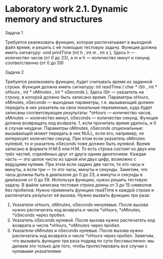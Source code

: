 # Laboratory work 2.1. Dynamic memory and structures
Задача 1 

Требуется реализовать функцию, которая распечатывает в выходной файл время, и решить с её помощью тестовую задачу. Функция должна иметь сигнатуру: void printTime (int h , int m , int s ); Здесь h — количество часов (от 0 до 23), а m и h — количество минут и секунд соответственно (от 0 до 59)

Задача 2 

Требуется реализовать функцию, будет считывать время из заданной строки.
Функция должна иметь сигнатуру:
int readTime ( char * iStr , int * oHours , int * oMinutes , int * oSeconds );
Здесь iStr — указатель на строку, в которой должно быть записано время. Параметры
oHours, oMinutes, oSeconds — выходные параметры, т.е. вызывающий должен передать в них
указатель на свои локальные переменные, куда будет записаны соответсвующие результаты:
*oHours — количество часов, oMinutes — количество минут, oSeconds — количество секунд.
Функция должна возвращать код возврата: 1, если прочитать время удалось, и 0 в случае
неудачи.
Параметры oMinutes, oSeconds опциональные: вызывающий может передать в них NULL,
если его, например, не интересует количество секунд. При этом если указатель oMinutes
нулевой, то и указатель oSeconds тоже должен быть нулевой.
Время записано в формате H:M:S или H:M. То есть строка состоит из двух или трёх
частей, отделённых друг от друга одним двоеточием. Каждая часть — это целое число из
одной или двух цифр, возможно с ведущими нулями. При этом если задано две части, то это
часы и минуты, а если три — то это часы, минуты и секунды. Заметим, что часы должны
быть в диапазоне до 0 до 23, а минуты и секунды в диапазоне от 0 до 59.
Используя функцию, нужно решить тестовую задачу. В файле записана тестовая строка
длины от 3 до 15 символов без пробелов. Нужно применить функцию readTime к каждой
строке и распечатать результат её вызова.
Нужно вызвать функцию три раза:
1. Указатели oHours, oMinutes, oSeconds ненулевые. После вызова нужно распечатать
код возврата и числа *oHours, *oMinutes, *oSeconds через пробел.
2. Указатель oSeconds нулевой. После вызова нужно распечатать код возврата и числа
*oHours, *oMinutes через пробел.
3. Указатели oMinutes и oSeconds нулевые. После вызова нужно распечатать код возврата
и число *oHours через пробел.
Заметим, что вызывать функцию три раза подряд по сути бессмысленно: мы делаем это
только для того, чтобы протестировать все случаи с нулевыми указателями
